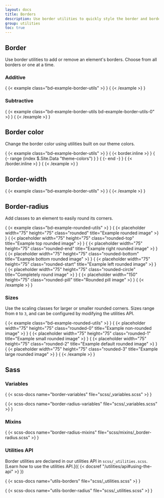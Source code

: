 ```yaml
---
layout: docs
title: Borders
description: Use border utilities to quickly style the border and border-radius of an element. Great for images, buttons, or any other element.
group: utilities
toc: true
---
```


## Border

Use border utilities to add or remove an element's borders. Choose from all borders or one at a time.

### Additive

{ {< example class="bd-example-border-utils" >} }
<span class="border"></span>
<span class="border-top"></span>
<span class="border-end"></span>
<span class="border-bottom"></span>
<span class="border-start"></span>
{ {< /example >} }

### Subtractive

{ {< example class="bd-example-border-utils bd-example-border-utils-0" >} }
<span class="border-0"></span>
<span class="border-top-0"></span>
<span class="border-end-0"></span>
<span class="border-bottom-0"></span>
<span class="border-start-0"></span>
{ {< /example >} }

## Border color

Change the border color using utilities built on our theme colors.

{ {< example class="bd-example-border-utils" >} }
{ {< border.inline >} }
{ {- range (index $.Site.Data "theme-colors") } }
<span class="border border-{ { .name } }"></span>
{ {- end -} }
{ {< /border.inline >} }
<span class="border border-white"></span>
{ {< /example >} }

## Border-width

{ {< example class="bd-example-border-utils" >} }
<span class="border border-1"></span>
<span class="border border-2"></span>
<span class="border border-3"></span>
<span class="border border-4"></span>
<span class="border border-5"></span>
{ {< /example >} }

## Border-radius

Add classes to an element to easily round its corners.

{ {< example class="bd-example-rounded-utils" >} }
{ {< placeholder width="75" height="75" class="rounded" title="Example rounded image" >} }
{ {< placeholder width="75" height="75" class="rounded-top" title="Example top rounded image" >} }
{ {< placeholder width="75" height="75" class="rounded-end" title="Example right rounded image" >} }
{ {< placeholder width="75" height="75" class="rounded-bottom" title="Example bottom rounded image" >} }
{ {< placeholder width="75" height="75" class="rounded-start" title="Example left rounded image" >} }
{ {< placeholder width="75" height="75" class="rounded-circle" title="Completely round image" >} }
{ {< placeholder width="150" height="75" class="rounded-pill" title="Rounded pill image" >} }
{ {< /example >} }

### Sizes

Use the scaling classes for larger or smaller rounded corners. Sizes range from `0` to `3`, and can be configured by modifying the utilities API.

{ {< example class="bd-example-rounded-utils" >} }
{ {< placeholder width="75" height="75" class="rounded-0" title="Example non-rounded image" >} }
{ {< placeholder width="75" height="75" class="rounded-1" title="Example small rounded image" >} }
{ {< placeholder width="75" height="75" class="rounded-2" title="Example default rounded image" >} }
{ {< placeholder width="75" height="75" class="rounded-3" title="Example large rounded image" >} }
{ {< /example >} }

## Sass

### Variables

{ {< scss-docs name="border-variables" file="scss/_variables.scss" >} }

{ {< scss-docs name="border-radius-variables" file="scss/_variables.scss" >} }

### Mixins

{ {< scss-docs name="border-radius-mixins" file="scss/mixins/_border-radius.scss" >} }

### Utilities API

Border utilities are declared in our utilities API in `scss/_utilities.scss`. [Learn how to use the utilities API.]({ {< docsref "/utilities/api#using-the-api" >} })

{ {< scss-docs name="utils-borders" file="scss/_utilities.scss" >} }

{ {< scss-docs name="utils-border-radius" file="scss/_utilities.scss" >} }
